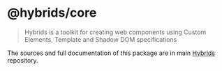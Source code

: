 # @hybrids/core

> Hybrids is a toolkit for creating web components using Custom Elements, Template and Shadow DOM specifications

The sources and full documentation of this package are in main [Hybrids](https://github.com/hybridsjs/hybrids) repository.
